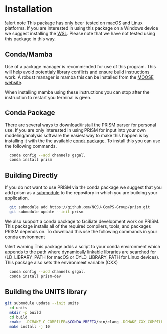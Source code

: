# Installation

!alert note
This package has only been tested on macOS and Linux platforms. If you are interested in using this package on a Windows device we suggest installing the [WSL](https://learn.microsoft.com/en-us/windows/wsl/install). Please note that we have not tested using this package in this way.

## Conda/Mamba

Use of a package manager is recommended for use of this program. This will help avoid potentialy library conflicts and ensure build instructions work. A robust manager is mamba this can be installed from the [MOOSE website](https://mooseframework.inl.gov/getting_started/installation/conda.html).

When installing mamba using these instructions you can stop after the instruction to restart you terminal is given.

## Conda Package

There are several ways to download/install the PRISM parser for personal use. If you are only interested in using PRISM for input into your own modeling/analysis software the easiest way to make this happen is by installing it with the the available [conda package](https://anaconda.org/gsgall/prism). To install this you can use the following commands.

```bash
  conda config --add channels gsgall
  conda install prism
```

## Building Directly

If you do not want to use PRISM via the conda package we suggest that you add prism as a [submodule](https://git-scm.com/book/en/v2/Git-Tools-Submodules) to the repository in which you are building your application.

```bash
  git submodule add https://github.com/NCSU-ComPS-Group/prism.git
  git submodule update --init prism
```

 We also support a conda package to faciliate development work on PRISM. This package installs all of the required compilers, tools, and packages PRISM depends on. To download this use the following commands in your conda environment

!alert warning
This package adds a script to your conda environment which appends to the path where dynamically linkable libraries are searched for (LD_LIBRARY_PATH for macOS or DYLD_LIBRARY_PATH for Linux devices). This package also sets the environment variable (CXX)

```bash
  conda config --add channels gsgall
  conda install prism-dev
```

## Building the UNITS library 

```bash
git submodule update --init units
  cd units
  mkdir -p build
  cd build
  cmake  -DCMAKE_C_COMPILER=$CONDA_PREFIX/bin/clang -DCMAKE_CXX_COMPILER=$CONDA_PREFIX/bin/clang++ -DCMAKE_CXX_STANDARD=17 -DUNITS_INSTALL=ON -Wno-dev -DCMAKE_INSTALL_PREFIX=$CONDA_PREFIX ..
  make install -j 10
```
